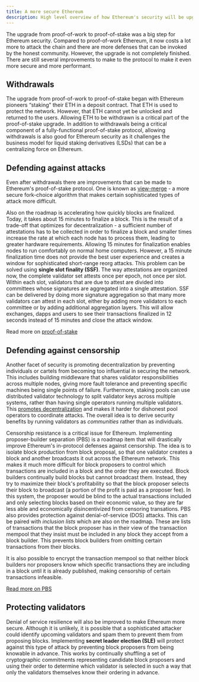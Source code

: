 ```yaml
---
title: A more secure Ethereum
description: High level overview of how Ethereum's security will be upgraded in the future
---
```


The upgrade from proof-of-work to proof-of-stake was a big step for Ethereum security. Compared to proof-of-work Ethereum, it now costs a lot more to attack the chain and there are more defenses that can be invoked by the honest community. However, the upgrade is not completely finished. There are still several improvements to make to the protocol to make it even more secure and more performant.

## Withdrawals

The upgrade from proof-of-work to proof-of-stake began with Ethereum pioneers “staking” their ETH in a deposit contract. That ETH is used to protect the network. However, that ETH cannot yet be unlocked and returned to the users. Allowing ETH to be withdrawn is a critical part of the proof-of-stake upgrade. In addition to withdrawals being a critical component of a fully-functional proof-of-stake protocol, allowing withdrawals is also good for Ethereum security as it challenges the business model for liquid staking derivatives (LSDs) that can be a centralizing force on Ethereum.

## Defending against attacks

Even after withdrawals there are improvements that can be made to Ethereum's proof-of-stake protocol. One is known as [view-merge](https://ethresear.ch/t/view-merge-as-a-replacement-for-proposer-boost/13739) - a more secure fork-choice algorithm that makes certain sophisticated types of attack more difficult.

Also on the roadmap is accelerating how quickly blocks are finalized. Today, it takes about 15 minutes to finalize a block. This is the result of a trade-off that optimizes for decentralization - a sufficient number of attestations has to be collected in order to finalize a block and smaller times increase the rate at which each node has to process them, leading to greater hardware requirements. Allowing 15 minutes for finalization enables nodes to run comfortably on normal home computers. However, a 15 minute finalization time does not provide the best user experience and creates a window for sophisticated short-range reorg attacks. This problem can be solved using **single slot finality (SSF)**. The way attestations are organized now, the complete validator set attests once per epoch, not once per slot. Within each slot, validators that are due to attest are divided into committees whose signatures are aggregated into a single attestation. SSF can be delivered by doing more signature aggregation so that many more validators can attest in each slot, either by adding more validators to each committee or by adding additional aggregation layers. This will allow exchanges, dapps and users to see their transactions finalized in 12 seconds instead of 15 minutes and close the attack window.

Read more on [proof-of-stake](/developers/docs/consensus-mechanisms/pos/)

## Defending against censorship

Another facet of security is promoting decentralization by preventing individuals or cartels from becoming too influential in securing the network. This includes building middleware that shares validator responsibilities across multiple nodes, giving more fault tolerance and preventing specific machines being single points of failure. Furthermore, staking pools can use distributed validator technology to split validator keys across multiple systems, rather than having single operators running multiple validators. This [promotes decentralization](https://medium.com/coinmonks/eth2-secret-shared-validators-85824df8cbc0) and makes it harder for dishonest pool operators to coordinate attacks. The overall idea is to derive security benefits by running validators as _communities_ rather than as individuals.

Censorship resistance is a critical issue for Ethereum. Implementing proposer-builder separation (PBS) is a roadmap item that will drastically improve Ethereum's in-protocol defenses against censorship. The idea is to isolate block production from block proposal, so that one validator creates a block and another broadcasts it out across the Ethereum network. This makes it much more difficult for block proposers to control which transactions are included in a block and the order they are executed. Block builders continually build blocks but cannot broadcast them. Instead, they try to maximize their block's profitability so that the block proposer selects their block to broadcast (a portion of the profit is paid as a proposer fee). In this system, the proposer would be blind to the actual transactions included and only selecting blocks based on their economic value, so they are far less able and economically disincentivized from censoring transations. PBS also provides protection against denial-of-service (DOS) attacks. This can be paired with _inclusion lists_ which are also on the roadmap. These are lists of transactions that the block proposer has in their view of the transaction mempool that they insist must be included in any block they accept from a block builder. This prevents block builders from omitting certain transactions from their blocks.

It is also possible to encrypt the transaction mempool so that neither block builders nor proposers know which specific transactions they are including in a block until it is already published, making censorship of certain transactions infeasible.

[Read more on PBS](/roadmap/pbs/)

## Protecting validators

Denial of service resilience will also be improved to make Ethereum more secure. Although it is unlikely, it is possible that a sophisticated attacker could identify upcoming validators and spam them to prevent them from proposing blocks. Implementing **secret leader election (SLE)** will protect against this type of attack by preventing block proposers from being knowable in advance. This works by continually shuffling a set of cryptographic commitments representing candidate block proposers and using their order to determine which validator is selected in such a way that only the validators themselves know their ordering in advance.
